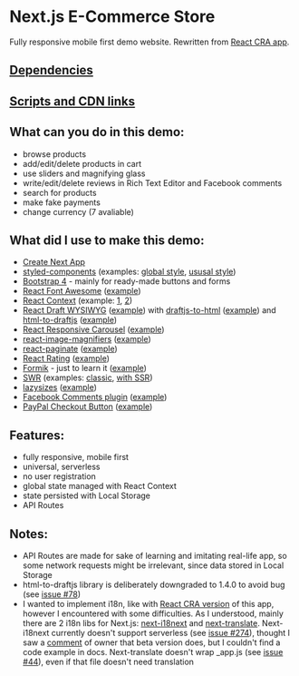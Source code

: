 # Next.js E-Commerce Store

Fully responsive mobile first demo website. Rewritten from [React CRA app](https://github.com/AlexTechNoir/react_e-commerce_online_store).

## [Dependencies](https://github.com/AlexTechNoir/Next.js-e-commerce-online-store/blob/master/package.json#L10)

## [Scripts and CDN links](https://github.com/AlexTechNoir/Next.js-e-commerce-online-store/blob/master/src/pages/_document.js#L34)

## What can you do in this demo:

- browse products
- add/edit/delete products in cart
- use sliders and magnifying glass
- write/edit/delete reviews in Rich Text Editor and Facebook comments
- search for products
- make fake payments
- change currency (7 avaliable)

## What did I use to make this demo:

- [Create Next App](https://nextjs.org/docs/getting-started#setup)
- [styled-components](https://github.com/styled-components/styled-components) (examples: [global style](https://github.com/AlexTechNoir/Next.js-e-commerce-online-store/blob/master/src/components/Layout.js#L33), [ususal style](https://github.com/AlexTechNoir/Next.js-e-commerce-online-store/blob/master/src/pages/index.js#L58))
- [Bootstrap 4](https://getbootstrap.com/) - mainly for ready-made buttons and forms
- [React Font Awesome](https://github.com/FortAwesome/react-fontawesome) ([example](https://github.com/AlexTechNoir/Next.js-e-commerce-online-store/blob/master/src/components/layout/footer/Social.js#L19))
- [React Context](https://reactjs.org/docs/context.html) (example: [1](https://github.com/AlexTechNoir/Next.js-e-commerce-online-store/blob/master/src/context.js), [2](https://github.com/AlexTechNoir/Next.js-e-commerce-online-store/blob/master/src/pages/_app.js#L12))
- [React Draft WYSIWYG](https://github.com/jpuri/react-draft-wysiwyg) ([example](https://github.com/AlexTechNoir/Next.js-e-commerce-online-store/blob/master/src/components/productPage/Reviews.js#L108)) with [draftjs-to-html](https://github.com/jpuri/draftjs-to-html) ([example](https://github.com/AlexTechNoir/Next.js-e-commerce-online-store/blob/master/src/components/productPage/Reviews.js#L47)) and [html-to-draftjs](https://github.com/jpuri/html-to-draftjs) ([example](https://github.com/AlexTechNoir/Next.js-e-commerce-online-store/blob/master/src/components/productPage/Reviews.js#L36))
- [React Responsive Carousel](https://github.com/leandrowd/react-responsive-carousel) ([example](https://github.com/AlexTechNoir/Next.js-e-commerce-online-store/blob/master/src/components/productPage/ProductSlider.js#L56))
- [react-image-magnifiers](https://github.com/AdamRisberg/react-image-magnifiers) ([example](https://github.com/AlexTechNoir/Next.js-e-commerce-online-store/blob/master/src/components/productPage/ProductSlider.js#L68))
- [react-paginate](https://github.com/AdeleD/react-paginate) ([example](https://github.com/AlexTechNoir/Next.js-e-commerce-online-store/blob/master/src/pages/products/mobile-phones/%5Bpage%5D.js#L72))
- [React Rating](https://github.com/dreyescat/react-rating) ([example](https://github.com/AlexTechNoir/Next.js-e-commerce-online-store/blob/master/src/components/productPage/ProductInfo.js#L66))
- [Formik](https://github.com/formik/formik) - just to learn it ([example](https://github.com/AlexTechNoir/Next.js-e-commerce-online-store/blob/master/src/components/layout/authForm/Registration.js#L8))
- [SWR](https://github.com/vercel/swr) (examples: [classic](https://github.com/AlexTechNoir/Next.js-e-commerce-online-store/blob/master/src/pages/search/%5Bvalue%5D.js#L18), [with SSR](https://github.com/AlexTechNoir/Next.js-e-commerce-online-store/blob/master/src/pages/products/mobile-phones/%5Bpage%5D.js#L36))
- [lazysizes](https://github.com/aFarkas/lazysizes) ([example](https://github.com/AlexTechNoir/Next.js-e-commerce-online-store/blob/master/src/components/ProductListItem.js#L64))
- [Facebook Comments plugin](https://developers.facebook.com/docs/plugins/comments/) ([example](https://github.com/AlexTechNoir/Next.js-e-commerce-online-store/blob/master/src/components/productPage/Comments.js))
- [PayPal Checkout Button](https://developer.paypal.com/docs/checkout/#) ([example](https://github.com/AlexTechNoir/Next.js-e-commerce-online-store/blob/master/src/components/cart/cartList/PayPalCheckoutButton.js))

## Features:

- fully responsive, mobile first
- universal, serverless 
- no user registration
- global state managed with React Context
- state persisted with Local Storage
- API Routes

## Notes:

- API Routes are made for sake of learning and imitating real-life app, so some network requests might be irrelevant, since data stored in Local Storage
- html-to-draftjs library is deliberately downgraded to 1.4.0 to avoid bug (see [issue #78](https://github.com/jpuri/html-to-draftjs/issues/78))
- I wanted to implement i18n, like with [React CRA version](https://github.com/AlexTechNoir/react_e-commerce_online_store) of this app, however I encountered with some difficulties. As I understood, mainly there are 2 i18n libs for Next.js: [next-i18next](https://github.com/isaachinman/next-i18next) and [next-translate](https://github.com/vinissimus/next-translate). Next-i18next currently doesn't support serverless (see [issue #274](https://github.com/isaachinman/next-i18next/issues/274)), thought I saw a [comment](https://github.com/isaachinman/next-i18next/issues/729#issuecomment-637436767) of owner that beta version does, but I couldn't find a code example in docs. Next-translate doesn't wrap _app.js (see [issue #44](https://github.com/vinissimus/next-translate/issues/44)), even if that file doesn't need translation
